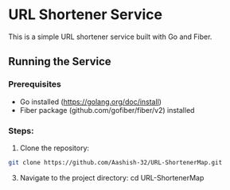 # URL Shortener Service
This is a simple URL shortener service built with Go and Fiber.
## Running the Service
### Prerequisites
- Go installed (https://golang.org/doc/install)
- Fiber package (github.com/gofiber/fiber/v2) installed

### Steps:
1. Clone the repository:
```bash
git clone https://github.com/Aashish-32/URL-ShortenerMap.git
```
 
3. Navigate to the project directory:
cd URL-ShortenerMap

